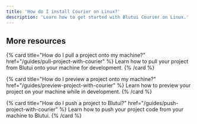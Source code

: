 ```yaml
---
title: 'How do I install Courier on Linux?'
description: 'Learn how to get started with Blutui Courier on Linux.'
---
```


## More resources

{% card title="How do I pull a project onto my machine?" href="/guides/pull-project-with-courier" %}
  Learn how to pull your project from Blutui onto your machine for development.
{% /card %}

{% card title="How do I preview a project onto my machine?" href="/guides/preview-project-with-courier" %}
  Learn how to preview your project on your machine while in development.
{% /card %}

{% card title="How do I push a project to Blutui?" href="/guides/push-project-with-courier" %}
  Learn how to push your project code from your machine to Blutui.
{% /card %}
